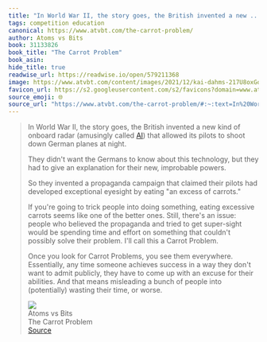 ```yaml
---
title: "In World War II, the story goes, the British invented a new ..."
tags: competition education
canonical: https://www.atvbt.com/the-carrot-problem/
author: Atoms vs Bits
book: 31133826
book_title: "The Carrot Problem"
book_asin: 
hide_title: true
readwise_url: https://readwise.io/open/579211368
image: https://www.atvbt.com/content/images/2021/12/kai-dahms-217U8oxGoQ4-unsplash.jpg
favicon_url: https://s2.googleusercontent.com/s2/favicons?domain=www.atvbt.com
source_emoji: 🌐
source_url: "https://www.atvbt.com/the-carrot-problem/#:~:text=In%20World%20War,time%2C%20or%20worse."
---
```


> In World War II, the story goes, the British invented a new kind of onboard radar (amusingly called [AI](https://www.smithsonianmag.com/arts-culture/a-wwii-propaganda-campaign-popularized-the-myth-that-carrots-help-you-see-in-the-dark-28812484/?ref=atvbt.com)) that allowed its pilots to shoot down German planes at night.
> 
> They didn't want the Germans to know about this technology, but they had to give an explanation for their new, improbable powers.
> 
> So they invented a propaganda campaign that claimed their pilots had developed exceptional eyesight by eating "an excess of carrots."
> 
> If you're going to trick people into doing something, eating excessive carrots seems like one of the better ones. Still, there's an issue: people who believed the propaganda and tried to get super-sight would be spending time and effort on something that couldn't possibly solve their problem. I'll call this a Carrot Problem.
> 
> Once you look for Carrot Problems, you see them everywhere. Essentially, any time someone achieves success in a way they don't want to admit publicly, they have to come up with an excuse for their abilities. And that means misleading a bunch of people into (potentially) wasting their time, or worse.
> <div class="quoteback-footer"><div class="quoteback-avatar"><img class="mini-favicon" src="https://s2.googleusercontent.com/s2/favicons?domain=www.atvbt.com"></div><div class="quoteback-metadata"><div class="metadata-inner"><span style="display:none">FROM:</span><div aria-label="Atoms vs Bits" class="quoteback-author"> Atoms vs Bits</div><div aria-label="The Carrot Problem" class="quoteback-title"> The Carrot Problem</div></div></div><div class="quoteback-backlink"><a target="_blank" aria-label="go to the full text of this quotation" rel="noopener" href="https://www.atvbt.com/the-carrot-problem/#:~:text=In%20World%20War,time%2C%20or%20worse." class="quoteback-arrow"> Source</a></div></div>